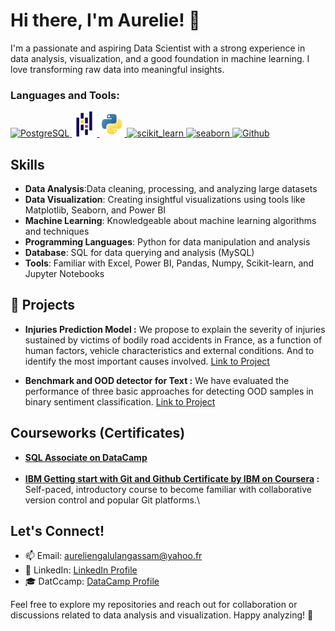 # Hi there, I'm Aurelie! 👋

I'm a passionate and aspiring Data Scientist with a strong experience in data analysis, visualization, and a good foundation in machine learning. I love transforming raw data into meaningful insights.


<h3 align="left">Languages and Tools:</h3>
<p align="left"> <a href="https://www.postgresql.org/" target="_blank" rel="noreferrer"> <img src="https://user-images.githubusercontent.com/25181517/117208740-bfb78400-adf5-11eb-97bb-09072b6bedfc.png" alt="PostgreSQL" width="40" height="40"/> </a> <a href="https://pandas.pydata.org/" target="_blank" rel="noreferrer"> <img src="https://raw.githubusercontent.com/devicons/devicon/2ae2a900d2f041da66e950e4d48052658d850630/icons/pandas/pandas-original.svg" alt="pandas" width="40" height="40"/> </a> <a href="https://www.python.org" target="_blank" rel="noreferrer"> <img src="https://raw.githubusercontent.com/devicons/devicon/master/icons/python/python-original.svg" alt="python" width="40" height="40"/> </a> <a href="https://scikit-learn.org/" target="_blank" rel="noreferrer"> <img src="https://upload.wikimedia.org/wikipedia/commons/0/05/Scikit_learn_logo_small.svg" alt="scikit_learn" width="40" height="40"/> </a> <a href="https://seaborn.pydata.org/" target="_blank" rel="noreferrer"> <img src="https://seaborn.pydata.org/_images/logo-mark-lightbg.svg" alt="seaborn" width="40" height="40"/> </a> <a href="https://www.github.com/" target="_blank" rel="noreferrer"> <img src="https://user-images.githubusercontent.com/25181517/192108374-8da61ba1-99ec-41d7-80b8-fb2f7c0a4948.png" alt="Github" width="40" height="40"/> </a> </p>


## Skills
- **Data Analysis**:Data cleaning, processing, and analyzing large datasets
- **Data Visualization**: Creating insightful visualizations using tools like Matplotlib, Seaborn, and Power BI
- **Machine Learning**: Knowledgeable about machine learning algorithms and techniques
- **Programming Languages**: Python for data manipulation and analysis
- **Database**: SQL for data querying and analysis (MySQL)
- **Tools**: Familiar with Excel, Power BI, Pandas, Numpy, Scikit-learn, and Jupyter Notebooks


## 🚀 Projects
- **Injuries Prediction Model :** We propose to explain the severity of injuries sustained by victims of bodily road accidents in France, as a function of human factors, vehicle characteristics and external conditions. And to identify the most important causes involved.
  [Link to Project](https://github.com/AurelieNgalula/blessures_accidents_corporels_France)

- **Benchmark and OOD detector for Text :** We have evaluated the performance of three basic approaches for detecting OOD samples in binary sentiment classification.
  [Link to Project](https://github.com/AurelieNgalula/OOD_NLP)



## Courseworks (Certificates)

- **[SQL Associate on DataCamp](https://www.datacamp.com/certificate/SQA0011096722415)**
  <br>  </br>
- **[IBM Getting start with Git and Github Certificate by IBM on Coursera](https://coursera.org/share/22dd993a9a0966de784582e66acfaf04) :** \
  Self-paced, introductory course to become familiar with collaborative version control and popular Git platforms.\
  
## Let's Connect!
- 📫 Email: aureliengalulangassam@yahoo.fr
- 💼 LinkedIn: [LinkedIn Profile](https://www.linkedin.com/in/aurelie-ngalula-ngassam-845033104)
- 🎓 DatCcamp: [DataCamp Profile](https://www.datacamp.com/portfolio/aureliengalulangassam)



Feel free to explore my repositories and reach out for collaboration or discussions related to data analysis and visualization. Happy analyzing! 🚀
